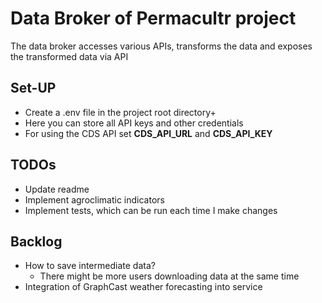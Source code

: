 # Data Broker of Permacultr project

The data broker accesses various APIs, transforms the data and exposes the transformed data via API

## Set-UP

- Create a .env file in the project root directory+
- Here you can store all API keys and other credentials
- For using the CDS API set **CDS_API_URL** and **CDS_API_KEY**

## TODOs

- Update readme
- Implement agroclimatic indicators
- Implement tests, which can be run each time I make changes

## Backlog

- How to save intermediate data?
  - There might be more users downloading data at the same time
- Integration of GraphCast weather forecasting into service
